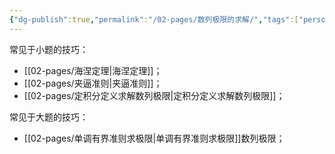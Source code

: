 ```yaml
---
{"dg-publish":true,"permalink":"/02-pages/数列极限的求解/","tags":["personal/blog","高等数学/极限"]}
---
```


常见于小题的技巧：
- [[02-pages/海涅定理\|海涅定理]]；
- [[02-pages/夹逼准则\|夹逼准则]]；
- [[02-pages/定积分定义求解数列极限\|定积分定义求解数列极限]]；

常见于大题的技巧：
- [[02-pages/单调有界准则求极限\|单调有界准则求极限]]数列极限；